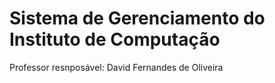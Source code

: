 Sistema de Gerenciamento do Instituto de Computação
===================================================

Professor resnposável: David Fernandes de Oliveira
